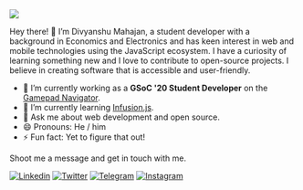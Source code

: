 <img src="https://i.imgur.com/uiLF1K8.png" />

Hey there! 👋 I’m Divyanshu Mahajan, a student developer with a background in Economics and Electronics and has keen interest in
web and mobile technologies using the JavaScript ecosystem. I have a curiosity of learning something new and I love to contribute
to open-source projects. I believe in creating software that is accessible and user-friendly.

- 🔭 I’m currently working as a **GSoC '20 Student Developer** on the
  [Gamepad Navigator](https://github.com/fluid-lab/gamepad-navigator).
- 🌱 I’m currently learning [Infusion.js](https://fluidproject.org/infusion.html).
- 💬 Ask me about web development and open source.
- 😄 Pronouns: He / him
- ⚡ Fun fact: Yet to figure that out!

Shoot me a message and get in touch with me.

[![Linkedin](https://img.shields.io/badge/LinkedIn-blue.svg?style=for-the-badge&logo=linkedin)](https://www.linkedin.com/in/divyanshu98/)
[![Twitter](https://img.shields.io/badge/Twitter-skyblue.svg?style=for-the-badge&logo=twitter)](https://twitter.com/dmahajan980)
[![Telegram](https://raster.shields.io/badge/Telegram-gray.svg?style=for-the-badge&logo=telegram)](https://t.me/dmahajan980)
[![Instagram](https://img.shields.io/badge/Instagram-violet.svg?style=for-the-badge&logo=instagram)](https://www.instagram.com/_divyanshu_98/)
